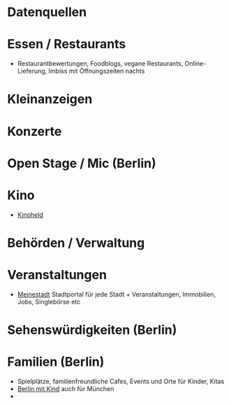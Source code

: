 # Datenquellen

# Essen / Restaurants
* Restaurantbewertungen, Foodblogs, vegane Restaurants, Online-Lieferung, Imbiss mit Öffnungszeiten nachts

# Kleinanzeigen

# Konzerte

# Open Stage / Mic (Berlin)

# Kino
* [Kinoheld](https://www.kinoheld.de/)

# Behörden / Verwaltung

# Veranstaltungen
* [Meinestadt](https://home.meinestadt.de/berlin) Stadtportal für jede Stadt + Veranstaltungen, Immobilien, Jobs, Singlebörse etc

# Sehenswürdigkeiten (Berlin)

# Familien (Berlin)
* Spielplätze, familienfreundliche Cafes, Events und Orte für Kinder, Kitas
* [Berlin mit Kind](https://berlinmitkind.de/) auch für München
* 
